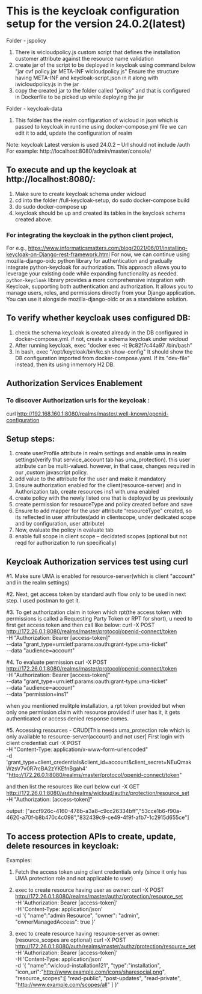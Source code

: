 # This is the keycloak configuration setup for the version 24.0.2(latest)

Folder - jspolicy

1. There is wicloudpolicy.js custom script that defines the installation customer attribute against the resource name validation
2. create jar of the script to be deployed in keycloak using command below
    "jar cvf policy.jar META-INF wicloudpolicy.js"
    Ensure the structure having META-INF and keycloak-script.json in it along with iwicloudpolicy.js in the jar
3. copy the created jar to the folder called "policy" and that is configured in Dockerfile to be picked up while deploying the jar

Folder - keycloak-data

1. This folder has the realm configuration of wicloud in json which is passed to keycloak in runtime using docker-compose.yml file
we can edit it to add, update the configuration of realm 

Note: keycloak Latest version is used 24.0.2 – Url should not include /auth
For example: http://localhost:8080/admin/master/console/

## To execute and up the keycloak at http://localhost:8080/:
1. Make sure to create keycloak schema under wicloud
2. cd into the folder /full-keycloak-setup, do sudo docker-compose build
3. do sudo docker-compose up
4. keycloak should be up and created its tables in the keycloak schema created above.

### For integrating the keycloak in the python client project, 
For e.g., https://www.informaticsmatters.com/blog/2021/06/01/installing-keycloak-on-Django-rest-framework.html
For now, we can continue using mozilla-django-oidc python library for authentication and gradually integrate python-keycloak for authorization. This approach allows you to leverage your existing code while expanding functionality as needed. `python-keycloak` library provides a more comprehensive integration with Keycloak, supporting both authentication and authorization. It allows you to manage users, roles, and permissions directly from your Django application. You can use it alongside mozilla-django-oidc or as a standalone solution.


## To verify whether keycloak uses configured DB:
1. check the schema keycloak is created already in the DB configured in docker-compose.yml. if not, create a schema keycloak under wicloud
2. After running keycloak, exec "docker exec -it 9c82f7c44a97 /bin/bash"
3. In bash, exec "/opt/keycloak/bin/kc.sh show-config" 
It should show the DB configuration imported from docker-compose.yaml. If its "dev-file" instead, then its using inmemory H2 DB.

## Authorization Services Enablement

### To discover Authorization urls for the keycloak :
curl http://192.168.160.1:8080/realms/master/.well-known/openid-configuration

## Setup steps:
1. create userProfile attribute in realm settings and enable uma in realm settings(verify that service_account tab has uma_protection). this user attribute can be multi-valued. however, in that case, changes required in our ,custom javascript policy.
2. add value to the attribute for the user and make it mandatory
3. Ensure authorization enabled for the client(resource-server) and in Authorization tab, create resources ins1 with uma enabled
4. create policy with the newly listed one that is deployed by us previously
5. create permission for resourceType and policy created before and save
6. Ensure to add mapper for the user attribute “resourceType” created, so its reflected in user attributes(add in clientscope, under dedicated     scope and by configuration, user attribute)
7. Now, evaluate the policy in evaluate tab
8. enable full scope in client scope – decidated scopes (optional but not reqd for authorization to run specifically)
   
       
## Keycloak Authorization services test using curl

#1. Make sure UMA is enabled for resource-server(which is client "account" and in the realm settings)

#2. Next, get access token by standard auth flow only to be used in next step. I used postman to get it.
  
#3. To get authorization claim in token which rpt(the access token with permissions is called a Requesting Party Token or RPT for short), u need to first get access token and then call like below:
curl -X POST \
  http://172.26.0.1:8080/realms/master/protocol/openid-connect/token \
  -H "Authorization: Bearer  [access-token]" \
  --data "grant_type=urn:ietf:params:oauth:grant-type:uma-ticket" \
  --data "audience=account"
  
 #4. To evaluate permission
 curl -X POST \
  http://172.26.0.1:8080/realms/master/protocol/openid-connect/token \
  -H "Authorization: Bearer [access-token]" \
  --data "grant_type=urn:ietf:params:oauth:grant-type:uma-ticket" \
  --data "audience=account" \
  --data "permission=ins1" 
  
 when you mentioned mulitple installation, a rpt token provided but when only one permission claim with resource provided if user has it, it gets authenticated or access denied response comes.
 
 #5. Accessing resources - CRUD[This needs uma_protection role which is only available to resource-server(account) and not user]
 First login with client credential:
curl -X POST \
    -H "Content-Type: application/x-www-form-urlencoded" \
    -d 'grant_type=client_credentials&client_id=account&client_secret=NEuQmakWzsV7v0R7rcBA2zYKEfnBgah4' \
    "http://172.26.0.1:8080/realms/master/protocol/openid-connect/token"
 
 and then list the resources like curl below 
curl -X GET http://172.26.0.1:8080/auth/realms/wicloud/authz/protection/resource_set \
    -H "Authorization: [access-token]"

output:
["accf926c-4160-478b-a3a8-c9cc26334bff","53cce1b6-f90a-4620-a70f-b8b470c4c098","832439c9-ce49-4f9f-afb7-1c2915d655ce"]

## To access protection APIs to create, update, delete resources in keycloak: 
Examples:
1. Fetch the access token using client credentials only (since it only has UMA protection role and not applicable to user)
2. exec to create resource having user as owner:
curl -X POST \
  http://172.26.0.1:8080/realms/master/authz/protection/resource_set \
  -H 'Authorization: Bearer [access-token]' \
  -H 'Content-Type: application/json' \
  -d '{
     "name":"admin Resource",
     "owner": "admin",
     "ownerManagedAccess": true
  }'

3. exec to create resource having resource-server as owner:(resource_scopes are optional)
  curl -X POST \
  http://172.26.0.1:8080/auth/realms/master/authz/protection/resource_set \
  -H 'Authorization: Bearer [access-token]' \
  -H 'Content-Type: application/json' \
  -d '{
     "name":"wicloud-installation121",
     "type":"installation",
     "icon_uri":"http://www.example.com/icons/sharesocial.png",
     "resource_scopes":[
         "read-public",
         "post-updates",
         "read-private",
         "http://www.example.com/scopes/all"
      ]
  }'